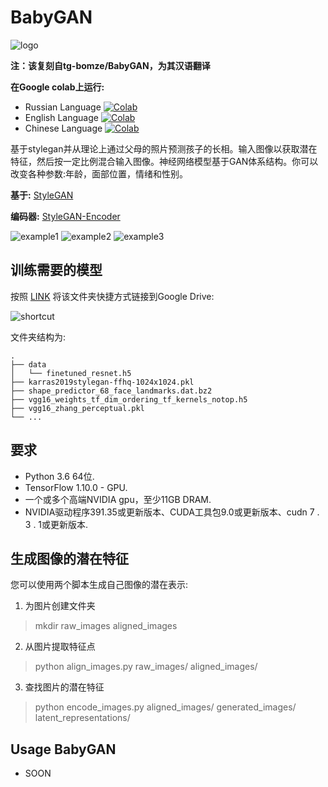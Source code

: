 # BabyGAN

![logo](https://raw.githubusercontent.com/tg-bomze/BabyGAN/master/media/logo.png)

**注：该复刻自tg-bomze/BabyGAN，为其汉语翻译**

**在Google colab上运行:**
- Russian Language [![Colab](https://camo.githubusercontent.com/52feade06f2fecbf006889a904d221e6a730c194/68747470733a2f2f636f6c61622e72657365617263682e676f6f676c652e636f6d2f6173736574732f636f6c61622d62616467652e737667)](https://colab.research.google.com/github/tg-bomze/BabyGAN/blob/master/BabyGAN_(RUS).ipynb)
- English Language [![Colab](https://camo.githubusercontent.com/52feade06f2fecbf006889a904d221e6a730c194/68747470733a2f2f636f6c61622e72657365617263682e676f6f676c652e636f6d2f6173736574732f636f6c61622d62616467652e737667)](https://colab.research.google.com/github/tg-bomze/BabyGAN/blob/master/BabyGAN_(ENG).ipynb)
- Chinese Language [![Colab](https://camo.githubusercontent.com/52feade06f2fecbf006889a904d221e6a730c194/68747470733a2f2f636f6c61622e72657365617263682e676f6f676c652e636f6d2f6173736574732f636f6c61622d62616467652e737667)](https://colab.research.google.com/github/SupersuROOT/BabyGAN/blob/master/BabyGAN_(CHN).ipynb)

<p>
基于stylegan并从理论上通过父母的照片预测孩子的长相。输入图像以获取潜在特征，然后按一定比例混合输入图像。神经网络模型基于GAN体系结构。你可以改变各种参数:年龄，面部位置，情绪和性别。
</p>  

**基于:** [StyleGAN](https://github.com/NVlabs/stylegan)

**编码器:** [StyleGAN-Encoder](https://github.com/pbaylies/stylegan-encoder)

![example1](https://raw.githubusercontent.com/tg-bomze/BabyGAN/master/media/example1.JPG)
![example2](https://raw.githubusercontent.com/tg-bomze/BabyGAN/master/media/example2.JPG)
![example3](https://raw.githubusercontent.com/tg-bomze/BabyGAN/master/media/example3.JPG)

## 训练需要的模型
按照 [LINK](https://drive.google.com/drive/folders/1xwqqG0HkLe2AiXxjC-XK8OfvMKT1jBlp) 将该文件夹快捷方式链接到Google Drive:

![shortcut](media/mount_eng.png)

文件夹结构为:
    
    .
    ├── data                    
    │   └── finetuned_resnet.h5 
    ├── karras2019stylegan-ffhq-1024x1024.pkl
    ├── shape_predictor_68_face_landmarks.dat.bz2
    ├── vgg16_weights_tf_dim_ordering_tf_kernels_notop.h5
    ├── vgg16_zhang_perceptual.pkl
    └── ...

## 要求
* Python 3.6 64位.
* TensorFlow 1.10.0 - GPU.
* 一个或多个高端NVIDIA gpu，至少11GB DRAM.
* NVIDIA驱动程序391.35或更新版本、CUDA工具包9.0或更新版本、cudn 7 . 3 . 1或更新版本.

## 生成图像的潜在特征
您可以使用两个脚本生成自己图像的潜在表示:
1) 为图片创建文件夹
> mkdir raw_images aligned_images

2) 从图片提取特征点
> python align_images.py raw_images/ aligned_images/

3) 查找图片的潜在特征
> python encode_images.py aligned_images/ generated_images/ latent_representations/

## Usage BabyGAN
- SOON
